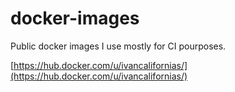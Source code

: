 # docker-images

Public docker images I use mostly for CI pourposes.

[https://hub.docker.com/u/ivancalifornias/](https://hub.docker.com/u/ivancalifornias/)
